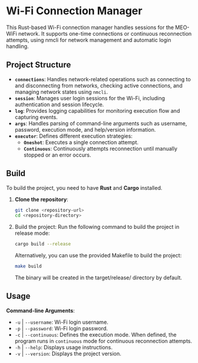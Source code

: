 # Wi-Fi Connection Manager

This Rust-based Wi-Fi connection manager handles sessions for the MEO-WiFi network. It supports one-time connections or continuous reconnection attempts, using nmcli for network management and automatic login handling.

## Project Structure

- **`connections`**: Handles network-related operations such as connecting to and disconnecting from networks, checking active connections, and managing network states using `nmcli`.
- **`session`**: Manages user login sessions for the Wi-Fi, including authentication and session lifecycle.
- **`log`**: Provides logging capabilities for monitoring execution flow and capturing events.
- **`args`**: Handles parsing of command-line arguments such as username, password, execution mode, and help/version information.
- **`executor`**: Defines different execution strategies:
  - **`Oneshot`**: Executes a single connection attempt.
  - **`Continuous`**: Continuously attempts reconnection until manually stopped or an error occurs.

## Build

To build the project, you need to have **Rust** and **Cargo** installed.

1. **Clone the repository**:
   ```sh
   git clone <repository-url>
   cd <repository-directory>

2. Build the project: Run the following command to build the project in release mode:
   ```sh
   cargo build --release
   ```

   Alternatively, you can use the provided Makefile to build the project:
   ```sh
   make build
   ```

   The binary will be created in the target/release/ directory by default.

## Usage

**Command-line Arguments**:
   - `-u` | `--username`: Wi-Fi login username.
   - `-p` | `--password`: Wi-Fi login password.
   - `-c` | `--continuous`: Defines the execution mode. When defined, the program runs in `continuous` mode for continuous reconnection attempts.
   - `-h` | `--help`: Displays usage instructions.
   - `-v` | `--version`: Displays the project version.